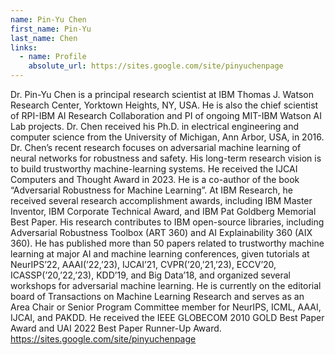 ```yaml
---
name: Pin-Yu Chen
first_name: Pin-Yu 
last_name: Chen
links:
  - name: Profile
    absolute_url: https://sites.google.com/site/pinyuchenpage
---
```


Dr. Pin-Yu Chen is a principal research scientist at IBM Thomas J. Watson Research Center, Yorktown Heights, NY, USA. He is also the chief scientist of RPI-IBM AI Research Collaboration and PI of ongoing MIT-IBM Watson AI Lab projects. Dr. Chen received his Ph.D. in electrical engineering and computer science from the University of Michigan, Ann Arbor, USA, in 2016. Dr. Chen’s recent research focuses on adversarial machine learning of neural networks for robustness and safety. His long-term research vision is to build trustworthy machine-learning systems. He received the IJCAI Computers and Thought Award in 2023. He is a co-author of the book “Adversarial Robustness for Machine Learning”. At IBM Research, he received several research accomplishment awards, including IBM Master Inventor, IBM Corporate Technical Award, and IBM Pat Goldberg Memorial Best Paper. His research contributes to IBM open-source libraries, including Adversarial Robustness Toolbox (ART 360) and AI Explainability 360 (AIX 360). He has published more than 50 papers related to trustworthy machine learning at major AI and machine learning conferences, given tutorials at NeurIPS’22, AAAI(’22,’23), IJCAI’21, CVPR(’20,’21,’23), ECCV’20, ICASSP(’20,’22,’23), KDD’19, and Big Data’18, and organized several workshops for adversarial machine learning. He is currently on the editorial board of Transactions on Machine Learning Research and serves as an Area Chair or Senior Program Committee member for NeurIPS, ICML, AAAI, IJCAI, and PAKDD. He received the IEEE GLOBECOM 2010 GOLD Best Paper Award and UAI 2022 Best Paper Runner-Up Award. https://sites.google.com/site/pinyuchenpage
